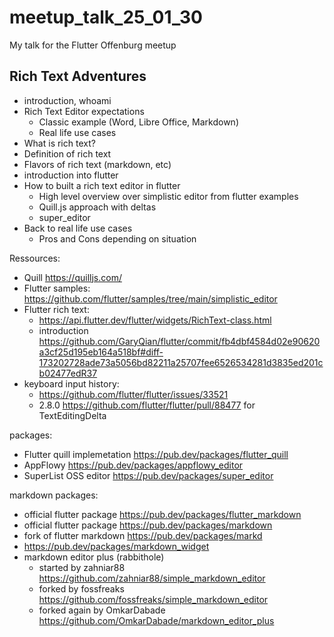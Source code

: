 # meetup_talk_25_01_30

My talk for the Flutter Offenburg meetup

## Rich Text Adventures

- introduction, whoami
- Rich Text Editor expectations
    - Classic example (Word, Libre Office, Markdown)
    - Real life use cases
- What is rich text?
- Definition of rich text
- Flavors of rich text (markdown, etc)
- introduction into flutter
- How to built a rich text editor in flutter
    - High level overview over simplistic editor from flutter examples
    - Quill.js approach with deltas
    - super_editor 
- Back to real life use cases
    - Pros and Cons depending on situation


Ressources:
- Quill https://quilljs.com/
- Flutter samples: https://github.com/flutter/samples/tree/main/simplistic_editor
- Flutter rich text:
    - https://api.flutter.dev/flutter/widgets/RichText-class.html
    - introduction https://github.com/GaryQian/flutter/commit/fb4dbf4584d02e90620a3cf25d195eb164a518bf#diff-173202728ade73a5056bd82211a25707fee6526534281d3835ed201cb02477edR37
- keyboard input history:
    - https://github.com/flutter/flutter/issues/33521
    - 2.8.0 https://github.com/flutter/flutter/pull/88477 for TextEditingDelta

packages:
- Flutter quill implemetation https://pub.dev/packages/flutter_quill
- AppFlowy https://pub.dev/packages/appflowy_editor
- SuperList OSS editor https://pub.dev/packages/super_editor

markdown packages:
- official flutter package https://pub.dev/packages/flutter_markdown
- official flutter package https://pub.dev/packages/markdown
- fork of flutter markdown https://pub.dev/packages/markd
- https://pub.dev/packages/markdown_widget
- markdown editor plus (rabbithole)
    - started by zahniar88 https://github.com/zahniar88/simple_markdown_editor
    - forked by fossfreaks https://github.com/fossfreaks/simple_markdown_editor
    - forked again by OmkarDabade https://github.com/OmkarDabade/markdown_editor_plus